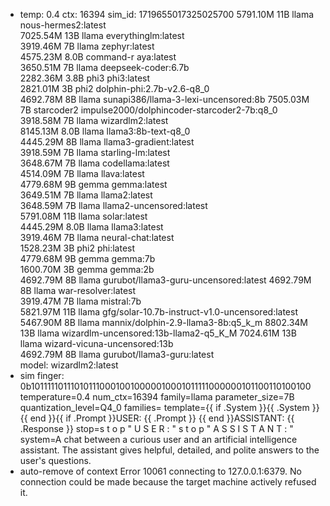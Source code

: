 * temp: 0.4 ctx: 16394 sim_id: 1719655017325025700
 5791.10M 11B   llama              nous-hermes2:latest             
 7025.54M 13B   llama              everythinglm:latest             
 3919.46M 7B    llama              zephyr:latest                   
 4575.23M 8.0B  command-r          aya:latest                      
 3650.51M 7B    llama              deepseek-coder:6.7b             
 2282.36M 3.8B  phi3               phi3:latest                     
 2821.01M 3B    phi2               dolphin-phi:2.7b-v2.6-q8_0      
 4692.78M 8B    llama              sunapi386/llama-3-lexi-uncensored:8b
 7505.03M 7B    starcoder2         impulse2000/dolphincoder-starcoder2-7b:q8_0
 3918.58M 7B    llama              wizardlm2:latest                
 8145.13M 8.0B  llama              llama3:8b-text-q8_0             
 4445.29M 8B    llama              llama3-gradient:latest          
 3918.59M 7B    llama              starling-lm:latest              
 3648.67M 7B    llama              codellama:latest                
 4514.09M 7B    llama              llava:latest                    
 4779.68M 9B    gemma              gemma:latest                    
 3649.51M 7B    llama              llama2:latest                   
 3648.59M 7B    llama              llama2-uncensored:latest        
 5791.08M 11B   llama              solar:latest                    
 4445.29M 8.0B  llama              llama3:latest                   
 3919.46M 7B    llama              neural-chat:latest              
 1528.23M 3B    phi2               phi:latest                      
 4779.68M 9B    gemma              gemma:7b                        
 1600.70M 3B    gemma              gemma:2b                        
 4692.79M 8B    llama              gurubot/llama3-guru-uncensored:latest
 4692.79M 8B    llama              war-resolver:latest             
 3919.47M 7B    llama              mistral:7b                      
 5821.97M 11B   llama              gfg/solar-10.7b-instruct-v1.0-uncensored:latest
 5467.90M 8B    llama              mannix/dolphin-2.9-llama3-8b:q5_k_m
 8802.34M 13B   llama              wizardlm-uncensored:13b-llama2-q5_K_M
 7024.61M 13B   llama              wizard-vicuna-uncensored:13b    
 4692.79M 8B    llama              gurubot/llama3-guru:latest      
 model: wizardlm2:latest 
* sim finger: 0b1011111011101011100010010000010001011111000000101100110100100
 temperature=0.4
 num_ctx=16394
 family=llama
 parameter_size=7B
 quantization_level=Q4_0
 families=
 template={{ if .System }}{{ .System }} {{ end }}{{ if .Prompt }}USER: {{ .Prompt }} {{ end }}ASSISTANT: {{ .Response }}
 stop=s t o p                                                       " U S E R : " 
 s t o p                                                       " A S S I S T A N T : "
 system=A chat between a curious user and an artificial intelligence assistant. The assistant gives helpful, detailed, and polite answers to the user's questions.
* auto-remove of context
Error 10061 connecting to 127.0.0.1:6379. No connection could be made because the target machine actively refused it.

<!-- EB4B7425 -->